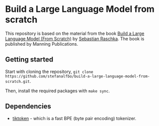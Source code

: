 # Build a Large Language Model from scratch

This repository is based on the material from the book [Build a Large Language Model (From Scratch)](https://www.manning.com/books/build-a-large-language-model-from-scratch) by [Sebastian Raschka](https://sebastianraschka.com/). The book is published by Manning Publications.

## Getting started

Start with cloning the repository, `git clone https://github.com/stefanalfbo/build-a-large-language-model-from-scratch.git`.

Then, install the required packages with `make sync`.

## Dependencies

* [tiktoken](https://github.com/openai/tiktoken) - which is a fast BPE (byte pair encoding) tokenizer.
